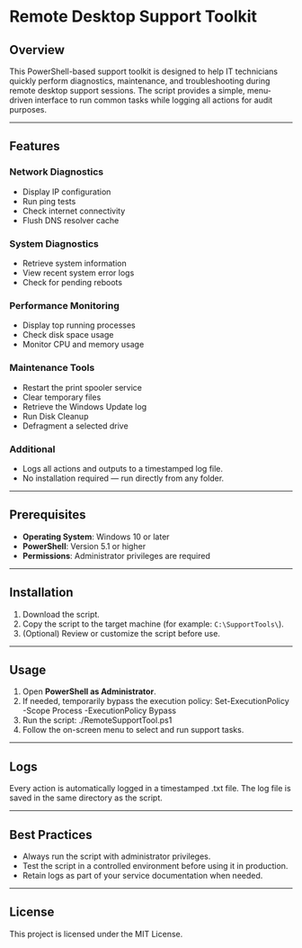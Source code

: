 # Remote Desktop Support Toolkit

## Overview

This PowerShell-based support toolkit is designed to help IT technicians quickly perform diagnostics, maintenance, and troubleshooting during remote desktop support sessions. The script provides a simple, menu-driven interface to run common tasks while logging all actions for audit purposes.

---

## Features

### Network Diagnostics
- Display IP configuration
- Run ping tests
- Check internet connectivity
- Flush DNS resolver cache

### System Diagnostics
- Retrieve system information
- View recent system error logs
- Check for pending reboots

### Performance Monitoring
- Display top running processes
- Check disk space usage
- Monitor CPU and memory usage

### Maintenance Tools
- Restart the print spooler service
- Clear temporary files
- Retrieve the Windows Update log
- Run Disk Cleanup
- Defragment a selected drive

### Additional
- Logs all actions and outputs to a timestamped log file.
- No installation required — run directly from any folder.

---

## Prerequisites

- **Operating System**: Windows 10 or later
- **PowerShell**: Version 5.1 or higher
- **Permissions**: Administrator privileges are required

---

## Installation

1. Download the script.
2. Copy the script to the target machine (for example: `C:\SupportTools\`).
3. (Optional) Review or customize the script before use.

---

## Usage

1. Open **PowerShell as Administrator**.
2. If needed, temporarily bypass the execution policy: Set-ExecutionPolicy -Scope Process -ExecutionPolicy Bypass
3. Run the script: ./RemoteSupportTool.ps1
4. Follow the on-screen menu to select and run support tasks.

---

## Logs

Every action is automatically logged in a timestamped .txt file.
The log file is saved in the same directory as the script.

---

## Best Practices

- Always run the script with administrator privileges.
- Test the script in a controlled environment before using it in production.
- Retain logs as part of your service documentation when needed.

---

## License

This project is licensed under the MIT License.
